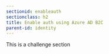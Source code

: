 ```yaml
---
sectionid: enableauth
sectionclass: h2
title: Enable auth using Azure AD B2C
parent-id: identity
---
```


This is a challenge section


